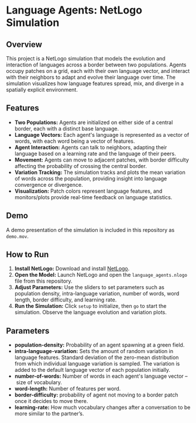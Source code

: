# Language Agents: NetLogo Simulation

## Overview

This project is a NetLogo simulation that models the evolution and interaction of languages across a border between two populations. Agents occupy patches on a grid, each with their own language vector, and interact with their neighbors to adapt and evolve their language over time. The simulation visualizes how language features spread, mix, and diverge in a spatially explicit environment.

## Features
- **Two Populations:** Agents are initialized on either side of a central border, each with a distinct base language.
- **Language Vectors:** Each agent's language is represented as a vector of words, with each word being a vector of features.
- **Agent Interaction:** Agents can talk to neighbors, adapting their language based on a learning rate and the language of their peers.
- **Movement:** Agents can move to adjacent patches, with border difficulty affecting the probability of crossing the central border.
- **Variation Tracking:** The simulation tracks and plots the mean variation of words across the population, providing insight into language convergence or divergence.
- **Visualization:** Patch colors represent language features, and monitors/plots provide real-time feedback on language statistics.

## Demo
A demo presentation of the simulation is included in this repository as `demo.mov`.

## How to Run
1. **Install NetLogo:** Download and install [NetLogo](https://ccl.northwestern.edu/netlogo/).
2. **Open the Model:** Launch NetLogo and open the `language_agents.nlogo` file from this repository.
3. **Adjust Parameters:** Use the sliders to set parameters such as population density, intra-language variation, number of words, word length, border difficulty, and learning rate.
4. **Run the Simulation:** Click `setup` to initialize, then `go` to start the simulation. Observe the language evolution and variation plots.

## Parameters
- **population-density:** Probability of an agent spawning at a green field.
- **intra-language-variation:** Sets the amount of random variation in language features. Standard deviation of the zero-mean distribution from which
individual language variation is sampled. The variation is added to the default language vector of each population initially.
- **number-of-words:** Number of words in each agent's language vector – size of vocabulary.
- **word-length:** Number of features per word.
- **border-difficulty:** probability of agent not moving to a border patch once it decides to move there.
- **learning-rate:**  How much vocabulary changes after a conversation to be more similar to the partner’s.


